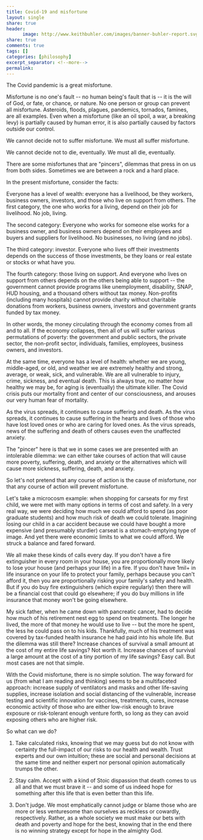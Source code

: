 ```yaml
--- 
title: Covid-19 and misfortune
layout: single
share: true
header:
      image: http://www.keithbuhler.com/images/banner-buhler-report.svg
share: true
comments: true
tags: []
categories: [philosophy]
excerpt_separator: <!--more-->
permalink: 
---
```


The Covid pandemic is a great misfortune. 

Misfortune is no one's fault -- no human being's fault that is -- it is the will of God, or fate, or chance, or nature. No one person or group can prevent all misfortune. Asteroids, floods, plagues, pandemics, tornados, famines, are all examples. Even when a misfortune (like an oil spoil, a war, a breaking levy) is partially caused by human error, it is also partially caused by factors outside our control. 

We cannot decide not to suffer misfortune. We must all suffer misfortune. 

We cannot decide not to die, eventually. We must all die, eventually. 

There are some misfortunes that are "pincers", dilemmas that press in on us from both sides. Sometimes we are between a rock and a hard place. 

In the present misfortune, consider the facts: 

Everyone has a level of wealth: everyone has a livelihood, be they workers, business owners, investors, and those who live on support from others. The first category, the one who works for a living, depend on their job for livelihood. No job, living. 

The second category: Everyone who works for someone else works for a business owner, and business owners depend on their employees and buyers and suppliers for livelihood. No businesses, no living (and no jobs). 

The third category: investor.  Everyone who lives off their investments depends on the success of those investments, be they loans or real estate or stocks or what have you. 

The fourth category: those living on support. And everyone who lives on support from others depends on the others being able to support -- the government cannot provide programs like unemployment, disability, SNAP, HUD housing, and a thousand others without tax money.  Non-profits (including many hospitals) cannot provide charity without charitable donations from workers, business owners, investors and government grants funded by tax money. 

In other words, the money circulating through the economy comes from all and to all.  If the economy collapses, then all of us will suffer various permutations of poverty: the government and public sectors, the private sector, the non-profit sector, individuals, families, employees, business owners, and investors. 

At the same time, everyone has a level of health: whether we are young, middle-aged, or old, and weather we are extremely healthy and strong, average, or weak, sick, and vulnerable. We are all vulnerable to injury, crime, sickness, and eventual death. This is always true, no matter how healthy we may be, for aging is (eventually) the ultimate killer. The Covid crisis puts our mortality front and center of our consciousness, and arouses our very human fear of mortality. 

As the virus spreads, it continues to cause suffering and death. As the virus spreads, it continues to cause suffering in the hearts and lives of those who have lost loved ones or who are caring for loved ones. As the virus spreads, news of the suffering and death of others causes even the unaffected anxiety. 

The "pincer" here is that we in some cases we are presented with an intolerable dilemma: we can either take courses of action that will cause more poverty, suffering, death, and anxiety or the alternatives which will cause more sickness, suffering, death, and anxiety. 

So let's not pretend that any course of action is the cause of misfortune, nor that any course of action will prevent misfortune. 

Let's take a microcosm example: when shopping for carseats for my first child, we were met with many options in terms of cost and safety. In a very real way, we were deciding how much we could afford to spend (as poor graduate students) and how much risk of death we could tolerate. Imagining losing our child in a car accident because we could have bought a more expensive (and presumably sturdier) carseat is a stomach-emptying type of image. And yet there were economic limits to what we could afford. We struck a balance and fared forward. 

We all make these kinds of calls every day. If you don't have a fire extinguisher in every room in your house, you are proportionally more likely to lose your house (and perhaps your life) in a fire. If you don't have 1mil+ in life insurance on your life to protect your family, perhaps because you can't afford it, then you are proportionally risking your family's safety and health. But if you do buy fire extinguishers (which expire regularly) then there will be a financial cost that could go elsewhere; if you do buy millions in life insurance that money won't be going elsewhere. 

My sick father, when he came down with pancreatic cancer, had to decide how much of his retirement nest egg to spend on treatments.  The longer he lived, the more of that money he would use to live -- but the more he spent, the less he could pass on to his kids. Thankfully, much of his treatment was covered by tax-funded health insurance he had paid into his whole life. But the dilemma was still there? Increase chances of survival a small amount at the cost of my entire life savings? Not worth it. Increase chances of survival a large amount at the cost of a tiny portion of my life savings? Easy call. But most cases are not that simple. 

With the Covid misfortune, there is no simple solution. The way forward for us (from what I am reading and thinking) seems to be a multifaceted approach: increase supply of ventilators and masks and other life-saving supplies, increase isolation and social distancing of the vulnerable, increase testing and scientific innovation for vaccines, treatments, cures, increase economic activity of those who are either low-risk enough to brave exposure or risk-tolerant enough venture forth, so long as they can avoid exposing others who are higher risk. 

So what can we do? 

1. Take calculated risks, knowing that we may guess but do not know with certainty the full-impact of our risks to our health and wealth. Trust experts and our own intuition; these are social and personal decisions at the same time and neither expert nor personal opinion automatically trumps the other. 

2. Stay calm. Accept with a kind of Stoic dispassion that death comes to us all and that we must brave it -- and some of us indeed hope for something after this life that is even better than this life. 

3. Don't judge. We most emphatically cannot judge or blame those who are more or less venturesome than ourselves as reckless or cowardly, respectively. Rather, as a whole society we must make our bets with death and poverty and hope for the best, knowing that in the end there is no winning strategy except for hope in the almighty God.

